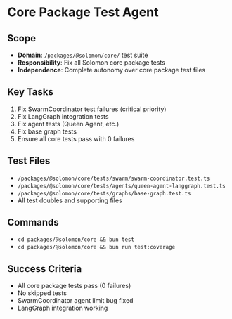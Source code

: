 # Core Package Test Agent

## Scope

- **Domain**: `/packages/@solomon/core/` test suite
- **Responsibility**: Fix all Solomon core package tests
- **Independence**: Complete autonomy over core package test files

## Key Tasks

1. Fix SwarmCoordinator test failures (critical priority)
2. Fix LangGraph integration tests
3. Fix agent tests (Queen Agent, etc.)
4. Fix base graph tests
5. Ensure all core tests pass with 0 failures

## Test Files

- `/packages/@solomon/core/tests/swarm/swarm-coordinator.test.ts`
- `/packages/@solomon/core/tests/agents/queen-agent-langgraph.test.ts`
- `/packages/@solomon/core/tests/graphs/base-graph.test.ts`
- All test doubles and supporting files

## Commands

- `cd packages/@solomon/core && bun test`
- `cd packages/@solomon/core && bun run test:coverage`

## Success Criteria

- All core package tests pass (0 failures)
- No skipped tests
- SwarmCoordinator agent limit bug fixed
- LangGraph integration working

